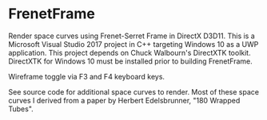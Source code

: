 # FrenetFrame
Render space curves using Frenet-Serret Frame in DirectX D3D11. This is a Microsoft Visual Studio 2017 project in C++ targeting Windows 10 as a UWP application. This project depends on Chuck Walbourn's DirectXTK toolkit. DirectXTK for Windows 10 must be installed prior to building FrenetFrame. 

Wireframe toggle via F3 and F4 keyboard keys. 

See source code for additional space curves to render. Most of these space curves I derived from a paper by Herbert Edelsbrunner, "180 Wrapped Tubes". 
